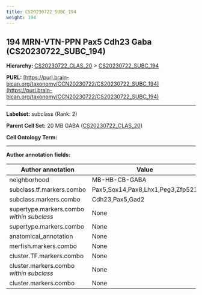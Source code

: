 ```yaml
---
title: CS20230722_SUBC_194
weight: 194
---
```

## 194 MRN-VTN-PPN Pax5 Cdh23 Gaba (CS20230722_SUBC_194)
<b>Hierarchy: </b>
[CS20230722_CLAS_20](../CS20230722_CLAS_20) >
[CS20230722_SUBC_194](../CS20230722_SUBC_194)

**PURL:** [https://purl.brain-bican.org/taxonomy/CCN20230722/CS20230722_SUBC_194](https://purl.brain-bican.org/taxonomy/CCN20230722/CS20230722_SUBC_194)

---


**Labelset:** subclass (Rank: 2)

**Parent Cell Set:** 20 MB GABA ([CS20230722_CLAS_20](../CS20230722_CLAS_20))



**Cell Ontology Term:** 

[MARKER GENES.]: #


---

[TRANSFERRED ANNOTATIONS.]: #


[AUTHOR ANNOTATION FIELDS.]: #


**Author annotation fields:**

| Author annotation | Value |
|-------------------|-------|
|neighborhood|MB-HB-CB-GABA|
|subclass.tf.markers.combo|Pax5,Sox14,Pax8,Lhx1,Peg3,Zfp521|
|subclass.markers.combo|Cdh23,Pax5,Gad2|
|supertype.markers.combo _within subclass_|None|
|supertype.markers.combo|None|
|anatomical_annotation|None|
|merfish.markers.combo|None|
|cluster.TF.markers.combo|None|
|cluster.markers.combo _within subclass_|None|
|cluster.markers.combo|None|
